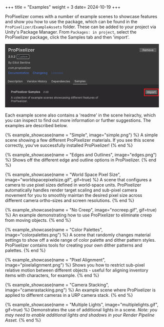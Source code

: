 +++
title = "Examples"
weight = 3
date= 2024-10-19
+++

ProPixelizer comes with a number of example scenes to showcase features and show you how to use the package, which can be found in the `ProPixelizer/ExampleAssets` folder.
These can be added to your project via Unity's Package Manager.
From `Packages: in project`, select the ProPixelizer package, click the Samples tab and then 'import'.

![Example of how to install samples](how_to_install.png)

Each example scene also contains a 'readme' in the scene heirachy, which you can inspect to find out more information or further suggestions.
The examples are described below.

{% example_showcase(name = "Simple", image="simple.png") %}
A simple scene showing a few different ProPixelizer materials. If you see this scene correctly, you've successfully installed ProPixelizer! 
{% end %}

{% example_showcase(name = "Edges and Outlines", image="edges.png") %} 
Shows off the different edge and outline options in ProPixelizer.
{% end %}

{% example_showcase(name = "World Space Pixel Size", image="worldspacepixelsize.gif", gif=true) %} 
A scene that configures a camera to use pixel sizes defined in world-space units. ProPixelizer automatically handles render target scaling and sub-pixel camera movement for you to smoothly maintan the desired pixel size across different camera ortho-sizes and screen resolutions.
{% end %}

{% example_showcase(name = "No Creep", image="nocreep.gif", gif=true) %} 
An example demonstrating how to use ProPixelizer to eliminate creep from moving objects.
{% end %}

{% example_showcase(name = "Color Palettes", image="colorpalettes.png") %} 
A scene that randomly changes material settings to show off a wide range of color palette and dither pattern styles. ProPixelizer contains tools for creating your own dither patterns and palettes.
{% end %}

{% example_showcase(name = "Pixel Alignment", image="pixelalignment.png") %} 
Shows you how to restrict sub-pixel relative motion between different objects - useful for aligning inventory items with characters, for example.
{% end %}

{% example_showcase(name = "Camera Stacking", image="camerastacking.png") %} 
An example scene where ProPixelizer is applied to different cameras in a URP camera stack.
{% end %}

{% example_showcase(name = "Multiple Lights", image="multiplelights.gif", gif=true) %} 
Demonstrates the use of additional lights in a scene.
_Note: you may need to enable additional lights and shadows in your Render Pipeline Asset._
{% end %}
